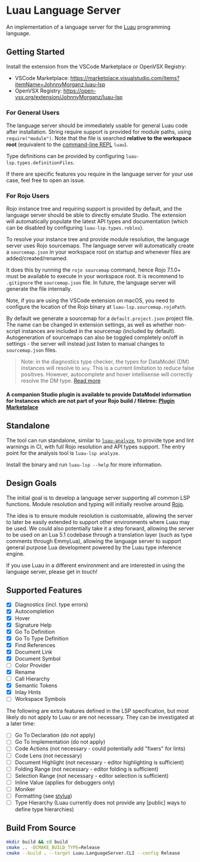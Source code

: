 # Luau Language Server

An implementation of a language server for the [Luau](https://github.com/Roblox/luau) programming language.

## Getting Started

Install the extension from the VSCode Marketplace or OpenVSX Registry:

- VSCode Marketplace: https://marketplace.visualstudio.com/items?itemName=JohnnyMorganz.luau-lsp
- OpenVSX Registry: https://open-vsx.org/extension/JohnnyMorganz/luau-lsp

### For General Users

The language server should be immediately usable for general Luau code after installation.
String require support is provided for module paths, using `require("module")`.
Note that the file is searched **relative to the workspace root** (equivalent to the [command-line REPL](https://github.com/Roblox/luau#usage) `luau`).

Type definitions can be provided by configuring `luau-lsp.types.definitionFiles`.

If there are specific features you require in the language server for your use case, feel free to open an issue.

### For Rojo Users

Rojo instance tree and requiring support is provided by default, and the language server should be able to directly emulate Studio.
The extension will automatically populate the latest API types and documentation (which can be disabled by configuring `luau-lsp.types.roblox`).

To resolve your instance tree and provide module resolution, the language server uses Rojo sourcemaps.
The language server will automatically create a `sourcemap.json` in your workspace root on startup and whenever files are added/created/renamed.

It does this by running the `rojo sourcemap` command, hence Rojo 7.1.0+ must be available to execute in your workspace root.
It is recommend to `.gitignore` the `sourcemap.json` file. In future, the language server will generate the file internally.

Note, if you are using the VSCode extension on macOS, you need to configure the location of the Rojo binary at `luau-lsp.sourcemap.rojoPath`.

By default we generate a sourcemap for a `default.project.json` project file. The name can be changed in extension settings, as well as whether non-script instances are included in the sourcemap (included by default). Autogeneration of sourcemaps can also be toggled completely on/off in settings - the server will instead just listen to manual changes to `sourcemap.json` files.

> Note: in the diagnostics type checker, the types for DataModel (DM) instances will resolve to `any`. This is a current limitation to reduce false positives.
> However, autocomplete and hover intellisense will correctly resolve the DM type. [Read more](https://github.com/JohnnyMorganz/luau-lsp/issues/83#issuecomment-1192865024)

#### A companion Studio plugin is available to provide DataModel information for Instances which are not part of your Rojo build / filetree: [Plugin Marketplace](https://www.roblox.com/library/10913122509/Luau-Language-Server-Companion)

## Standalone

The tool can run standalone, similar to [`luau-analyze`](https://github.com/JohnnyMorganz/luau-analyze-rojo), to provide type and lint warnings in CI, with full Rojo resolution and API types support.
The entry point for the analysis tool is `luau-lsp analyze`.

Install the binary and run `luau-lsp --help` for more information.

## Design Goals

The initial goal is to develop a language server supporting all common LSP functions.
Module resolution and typing will initially revolve around [Rojo](https://github.com/JohnnyMorganz/luau-analyze-rojo).

The idea is to ensure module resolution is customisable, allowing the server to later be easily extended to support other environments where Luau may be used.
We could also potentially take it a step forward, allowing the server to be used on an Lua 5.1 codebase through a translation layer (such as type comments through EmmyLua), allowing the language server to support general purpose Lua development powered by the Luau type inference engine.

If you use Luau in a different environment and are interested in using the language server, please get in touch!

## Supported Features

- [x] Diagnostics (incl. type errors)
- [x] Autocompletion
- [x] Hover
- [x] Signature Help
- [x] Go To Definition
- [x] Go To Type Definition
- [x] Find References
- [x] Document Link
- [x] Document Symbol
- [ ] Color Provider
- [x] Rename
- [ ] Call Hierarchy
- [x] Semantic Tokens
- [x] Inlay Hints
- [ ] Workspace Symbols

The following are extra features defined in the LSP specification, but most likely do not apply to Luau or are not necessary.
They can be investigated at a later time:

- [ ] Go To Declaration (do not apply)
- [ ] Go To Implementation (do not apply)
- [ ] Code Actions (not necessary - could potentially add "fixers" for lints)
- [ ] Code Lens (not necessary)
- [ ] Document Highlight (not necessary - editor highlighting is sufficient)
- [ ] Folding Range (not necessary - editor folding is sufficient)
- [ ] Selection Range (not necessary - editor selection is sufficient)
- [ ] Inline Value (applies for debuggers only)
- [ ] Moniker
- [ ] Formatting (see [stylua](https://github.com/JohnnyMorganz/StyLua))
- [ ] Type Hierarchy (Luau currently does not provide any [public] ways to define type hierarchies)

## Build From Source

```sh
mkdir build && cd build
cmake .. -DCMAKE_BUILD_TYPE=Release
cmake --build . --target Luau.LanguageServer.CLI --config Release
```
